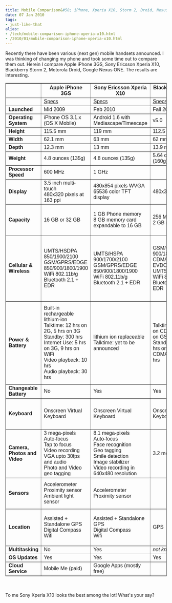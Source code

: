 ```yaml
---
title: Mobile Comparison&#58; iPhone, Xperia X10, Storm 2, Droid, Nexus One
date: 07 Jan 2010
tags: 
- just-like-that
alias:
- /tech/mobile-comparison-iphone-xperia-x10.html
- /2010/01/mobile-comparison-iphone-xperia-x10.html
---
```


Recently there have been various (next gen) mobile handsets announced. I was thinking of changing 
my phone and took some time out to compare them out. Herein I compare Apple iPhone 3GS, Sony Ericsson 
Xperia X10, Blackberry Storm 2, Motorola Droid, Google Nexus ONE. The results are interesting. 

<!-- break here -->

<div style="font-family: Arial; font-size: 11px;">
    <table valign="top" border="1px">
        <thead>
            <tr> 
                <th></th>
                <th><b>Apple iPhone 3GS</b></th>
                <th><b>Sony Ericsson Xperia X10</b></th>
                <th><b>Blackberry Storm 2</b></th>
                <th><b>Motorola Droid</b></th>
                <th><b>Google Nexus ONE</b></th>
            </tr>
        </thead>
        <tbody>
            <tr>
                <td>&nbsp;</td>
                <td><a href="http://www.apple.com/iphone/specs.html">Specs</a></td>
                <td><a href="http://www.sonyericsson.com/cws/products/mobilephones/overview/xperiax10?undefined#view=specifications">Specs</a></td>
                <td><a href="http://na.blackberry.com/eng/devices/blackberrystorm/storm_specifications.jsp">Specs</a></td> 
                <td><a href="http://www.motorola.com/Consumers/US-EN/Consumer-Product-and-Services/Mobile-Phones/ci.Motorola-DROID-US-EN.alt">Specs</a></td> 
                <td><a href="http://www.google.com/phone/static/en_US-nexusone_tech_specs.html">Specs</a></td> 
            </tr>
            <tr> 
                <td><b>Launched</b></td> 
                <td>Mid 2009 </td> 
                <td>Feb 2010 </td> 
                <td>Fall 2009 </td> 
                <td>Nov 2009 </td> 
                <td>Jan 2010 </td> 
            </tr>
            <tr> 
                <td><b>Operating System</b></td> 
                <td>iPhone OS 3.1.x (OS X Mobile) </td> 
                <td>Android 1.6 with Mediascape/Timescape </td> 
                <td>v5.0 </td> 
                <td>Android 2.0 </td> 
                <td>Android 2.1 </td> 
            </tr>
            <tr> 
                <td><b>Height</b></td> 
                <td>115.5 mm </td> 
                <td>119 mm </td> 
                <td>112.5 mm </td> 
                <td>115.8 mm </td> 
                <td>119 mm </td> 
            </tr>
            <tr> 
                <td><b>Width</b></td> 
                <td>62.1 mm </td> 
                <td>63 mm </td> 
                <td>62 mm </td> 
                <td>60 mm </td> 
                <td>59.8 mm </td> 
            </tr>
            <tr> 
                <td><b>Depth</b></td> 
                <td>12.3 mm </td> 
                <td>13 mm </td> 
                <td>13.9 mm </td> 
                <td>13.7 mm </td> 
                <td>11.5 mm </td> 
            </tr>
            <tr> 
                <td><b>Weight</b></td> 
                <td>4.8 ounces (135g) </td> 
                <td>4.8 ounces (135g) </td> 
                <td>5.64 ounces (160g) </td> 
                <td>6 ounces (169g) </td> 
                <td>130g </td> 
            </tr>
            <tr> 
                <td><b>Processor Speed</b></td> 
                <td>600 MHz </td> 
                <td>1 GHz </td> 
                <td></td> 
                <td>550 MHz </td> 
                <td>1 GHz </td> 
            </tr>
            <tr> 
                <td><b>Display</b></td> 
                <td>3.5 inch multi-touch<br>480x320 pixels at 163 ppi </td> 
                <td>480x854 pixels WVGA<br>65536 color TFT display </td> 
                <td>480x360 pixels </td> 
                <td>3.7 inch display<br>854x480 pixels </td> 
                <td>3.7 inch display<br>800x480 pixels </td> 
            </tr>
            <tr> 
                <td><b>Capacity</b></td> 
                <td>16 GB or 32 GB </td> 
                <td>1 GB Phone memory<br>8 GB memory card expandable to 16 GB </td> 
                <td>256 MB Flash<br>2 GB memory card </td> 
                <td>16 GB removable expandable to <span style="display: none;">32 GB</span></td> 
                <td>512 MB Flash, 512 MB RAM<br>4 GB memory card expandable to 32 GB </td> 
            </tr>
            <tr> 
                <td><b>Cellular &amp; Wireless</b></td> 
                <td>UMTS/HSDPA 850/1900/2100<br>GSM/GPRS/EDGE 850/900/1800/1900<br>WiFi 802.11b/g<br>Bluetooth 2.1 + EDR </td> 
                <td>UMTS/HSPA 900/1700/2100<br>GSM/GPRS/EDGE 850/900/1800/1900<br>WiFi 802.11b/g<br>Bluetooth 2.1 + EDR </td> 
                <td>GSM/GPRS/EDGE 900/1800<br>CDMA2000 1x EVDO 800/1900<br>UMTS 2100<br>WiFi 802.11b/g<br>Bluetooth 2.1 + EDR </td> 
                <td>CDMA 1x 800/1900 EVDO rev A<br>WiFi 802.11b/g<br>Bluetooth 2.1 + EDR </td> 
                <td>UMTS 900/AWS/2100<br>HSDPA 7.2 Mbps<br>HSUPA 2 Mbps<br>GSM/EDGE 850/900/1800/1900<br>WiFi 802.11b/g/n<br>Bluetooth 2.1 + EDR<br>A2DP stereo bluetooth </td> 
            </tr>
            <tr> 
                <td><b>Power &amp; Battery</b></td> 
                <td>Built-in rechargeable lithium-ion<br>Talktime: 12 hrs on 2G, 5 hrs on 3G<br>Standby: 300 hrs<br>Internet Use: 5 hrs on 3G, 9 hrs on WiFi<br>Video playback: 10 hrs<br>Audio playback: 30 hrs </td> 
                <td>lithium ion replaceable<br>Talktime: yet to be announced </td> 
                <td>Talktime: 5.5 hrs on CDMA, 6 hrs on GSM, 5 hrs<br>Standby time: 264 hrs on CDMA/GSM, 288 hrs </td> 
                <td>lithium ion<br>Talktime: 8 hrs </td> 
                <td>lithium ion replaceable<br>Talktime: 10 hrs on 2G, 7 hours on 3G<br>Standby: 290 hrs on 2G, 250 hrs on 3G<br>Internet: 5 hours on 3G, 6.5 hours on Wi Fi<br>Video playback: 7 hours<br>Audio playback: 20 hours </td> 
            </tr>
            <tr> 
                <td><b>Changeable Battery</b></td> 
                <td>No </td> 
                <td>Yes </td> 
                <td>Yes </td> 
                <td>Yes </td> 
                <td>Yes </td> 
            </tr>
            <tr> 
                <td><b>Keyboard</b></td> 
                <td>Onscreen Virtual Keyboard </td> 
                <td>Onscreen Virtual Keyboard </td> 
                <td>Onscreen Virtual Keyboard </td> 
                <td>Slideout QWERTY + Onscreen Virtual Keyboard </td> 
                <td>Onscreen Virtual Keyboard </td> 
            </tr>
            <tr> 
                <td><b>Camera, Photos and Video</b></td> 
                <td>3 mega-pixels<br>Auto-focus<br>Tap to focus<br>Video recording VGA upto 30fps and audio<br>Photo and Video geo tagging </td> 
                <td>8.1 mega-pixels<br>Auto-focus<br>Face recognition<br>Geo tagging<br>Smile detection<br>Image stabilizer<br>Video recording in 640x480 resolution </td> 
                <td>3.2 mega-pixels </td> 
                <td>5 mega-pixels<br>Auto-focus<br>Dual LED Flash<br>Video recording at 720x480 at 24 fps </td> 
                <td>5 mega-pixels<br>Auto-focus<br>LED Flash<br>Geo tagging<br>Video recording at 720x480 at 20 fps </td> 
            </tr>
            <tr> 
                <td><b>Sensors</b></td> 
                <td>Accelerometer<br>Proximity sensor<br>Ambient light sensor </td> 
                <td>Accelerometer<br>Proximity sensor </td> 
                <td></td> 
                <td>Accelerometer<br>Proximity sensor<br>Ambient light sensor </td> 
                <td>Accelerometer </td> 
            </tr>
            <tr> 
                <td><b>Location</b></td> 
                <td>Assisted + Standalone GPS<br>Digital Compass<br>Wifi </td> 
                <td>Assisted + Standalone GPS<br>Digital Compass<br>Wifi </td> 
                <td>GPS</td> 
                <td>Assisted + Standalone GPS<br>Digital Compass<br>Wifi </td> 
                <td>Assisted GPS<br>Digital Compass<br>Wifi </td> 
            </tr>
            <tr> 
                <td><b>Multitasking</b></td> 
                <td>No </td> 
                <td>Yes </td> 
                <td><i>not known</i></td> 
                <td>Yes </td> 
                <td><i>not known</i></td> 
            </tr>
            <tr> 
                <td><b>OS Updates</b></td> 
                <td>Yes </td> 
                <td>Yes </td> 
                <td>Yes </td> 
                <td>Yes </td> 
                <td>Yes </td> 
            </tr>
            <tr> 
                <td><b>Cloud Service</b></td> 
                <td>Mobile Me (paid) </td> 
                <td>Google Apps (mostly free) </td> 
                <td></td> 
                <td>Google Apps (mostly free) </td> 
                <td>Google Apps (mostly free) </td> 
            </tr>
        </tbody>
    </table>
</div>
<br>
<br>
<div align="justify">
    To me Sony Xperia X10 looks the best among the lot! What's your say? 
</div>